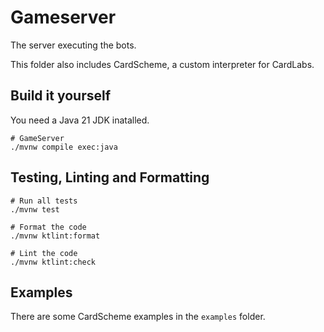 # Gameserver

The server executing the bots.

This folder also includes CardScheme, a custom interpreter for CardLabs.

## Build it yourself

You need a Java 21 JDK inatalled.

```
# GameServer
./mvnw compile exec:java
```

## Testing, Linting and Formatting

```
# Run all tests
./mvnw test

# Format the code
./mvnw ktlint:format

# Lint the code
./mvnw ktlint:check
```

## Examples

There are some CardScheme examples in the `examples` folder.